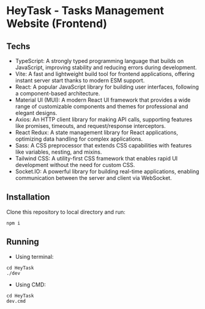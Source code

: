 # HeyTask - Tasks Management Website (Frontend)

## Techs

- TypeScript: A strongly typed programming language that builds on JavaScript, improving stability and reducing errors during development.
- Vite: A fast and lightweight build tool for frontend applications, offering instant server start thanks to modern ESM support.
- React: A popular JavaScript library for building user interfaces, following a component-based architecture.
- Material UI (MUI): A modern React UI framework that provides a wide range of customizable components and themes for professional and elegant designs.
- Axios: An HTTP client library for making API calls, supporting features like promises, timeouts, and request/response interceptors.
- React Redux: A state management library for React applications, optimizing data handling for complex applications.
- Sass: A CSS preprocessor that extends CSS capabilities with features like variables, nesting, and mixins.
- Tailwind CSS: A utility-first CSS framework that enables rapid UI development without the need for custom CSS.
- Socket.IO: A powerful library for building real-time applications, enabling communication between the server and client via WebSocket.

## Installation

Clone this repository to local directory and run:

```shell
npm i
```

## Running

- Using terminal:

```shell
cd HeyTask
./dev
```

- Using CMD:

```shell
cd HeyTask
dev.cmd
```
